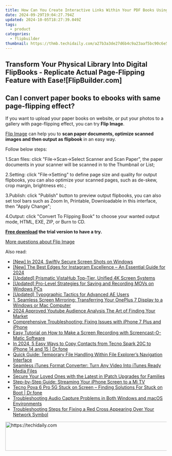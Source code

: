 ```yaml
---
title: How Can You Create Interactive Links Within Your PDF Books Using FlipBook Software?
date: 2024-09-29T19:04:27.794Z
updated: 2024-10-05T18:27:39.049Z
tags:
  - product
categories:
  - flipbuilder
thumbnail: https://thmb.techidaily.com/a27b3a3de27d6b4c9a23aaf5bc90c6e51b30c3f5343bae186756d50b06815cf1.jpg
---
```


## Transform Your Physical Library Into Digital FlipBooks - Replicate Actual Page-Flipping Feature with Ease![FlipBuilder.com]

## Can I convert paper books to ebooks with same page-flipping effect?

If you want to upload your paper books on website, or put your photos to a gallery with page-flipping effect, you can try **Flip Image**. 

[Flip Image](https://tools.techidaily.com/flipbuilder/products/) can help you to **scan paper documents, optimize scanned images and then output as flipbook** in an easy way.

Follow below steps:

1.Scan files: click "File->Scan->Select Scanner and Scan Paper", the paper documents in your scanner will be scanned in to the Thumbnail or List;

2.Setting: click "File->Setting" to define page size and quality for output flipbooks, you can also optimize your scanned pages, such as de-skew, crop margin, brightness etc.;

3.Publish: click "Publish" button to preview output flipbooks, you can also set tool bars such as Zoom In, Printable, Downloadable in this interface, then "Apply Change";

4.Output: click "Convert To Flipping Book" to choose your wanted output mode, HTML, EXE, ZIP, or Burn to CD.

**[Free download](https://tools.techidaily.com/flipbuilder/products/) the trial version to have a try.** 

[More questions about Flip Image](https://tools.techidaily.com/flipbuilder/products/)

<ins class="adsbygoogle"
     style="display:block"
     data-ad-format="autorelaxed"
     data-ad-client="ca-pub-7571918770474297"
     data-ad-slot="1223367746"></ins>

<ins class="adsbygoogle"
     style="display:block"
     data-ad-client="ca-pub-7571918770474297"
     data-ad-slot="8358498916"
     data-ad-format="auto"
     data-full-width-responsive="true"></ins>

<span class="atpl-alsoreadstyle">Also read:</span>
<div><ul>
<li><a href="https://screen-activity-recording.techidaily.com/new-in-2024-swiftly-secure-screen-shots-on-windows/"><u>[New] In 2024, Swiftly Secure Screen Shots on Windows</u></a></li>
<li><a href="https://instagram-video-recordings.techidaily.com/new-the-best-edges-for-instagram-excellence-an-essential-guide-for-2024/"><u>[New] The Best Edges for Instagram Excellence – An Essential Guide for 2024</u></a></li>
<li><a href="https://extra-guidance.techidaily.com/updated-prismatic-vistahub-top-tier-unified-4k-screen-systems/"><u>[Updated] Prismatic VistaHub Top-Tier, Unified 4K Screen Systems</u></a></li>
<li><a href="https://remote-screen-capture.techidaily.com/updated-pro-level-strategies-for-saving-and-recording-movs-on-windows-pcs/"><u>[Updated] Pro-Level Strategies for Saving and Recording MOVs on Windows PCs</u></a></li>
<li><a href="https://some-guidance.techidaily.com/updated-typographic-tactics-for-advanced-ae-users/"><u>[Updated] Typographic Tactics for Advanced AE Users</u></a></li>
<li><a href="https://fox-search.techidaily.com/1-seamless-screen-mirroring-transferring-your-oneplus-7-display-to-a-windows-or-mac-computer/"><u>1. Seamless Screen Mirroring: Transferring Your OnePlus 7 Display to a Windows or Mac Computer</u></a></li>
<li><a href="https://facebook-video-share.techidaily.com/2024-approved-youtube-audience-analysis-the-art-of-finding-your-market/"><u>2024 Approved Youtube Audience Analysis The Art of Finding Your Market</u></a></li>
<li><a href="https://fox-search.techidaily.com/comprehensive-troubleshooting-fixing-issues-with-iphone-7-plus-and-iphone/"><u>Comprehensive Troubleshooting: Fixing Issues with iPhone 7 Plus and iPhone</u></a></li>
<li><a href="https://fox-search.techidaily.com/easy-tutorial-on-how-to-make-a-screen-recording-with-screencast-o-matic-software/"><u>Easy Tutorial on How to Make a Screen Recording with Screencast-O-Matic Software</u></a></li>
<li><a href="https://android-transfer.techidaily.com/in-2024-5-easy-ways-to-copy-contacts-from-tecno-spark-20c-to-iphone-14-and-15-drfone-by-drfone-transfer-from-android-transfer-from-android/"><u>In 2024, 5 Easy Ways to Copy Contacts from Tecno Spark 20C to iPhone 14 and 15 | Dr.fone</u></a></li>
<li><a href="https://fox-search.techidaily.com/quick-guide-temporary-file-handling-within-file-explorers-navigation-interface/"><u>Quick Guide: Temporary File Handling Within File Explorer’s Navigation Interface</u></a></li>
<li><a href="https://fox-search.techidaily.com/seamless-itunes-format-converter-turn-any-video-into-itunes-ready-media-files/"><u>Seamless iTunes Format Converter: Turn Any Video Into iTunes Ready Media Files</u></a></li>
<li><a href="https://fox-search.techidaily.com/secure-your-loved-ones-with-the-latest-in-ipatch-upgrades-for-families/"><u>Secure Your Loved Ones with the Latest in IPatch Upgrades for Families</u></a></li>
<li><a href="https://fox-search.techidaily.com/step-by-step-guide-streaming-your-iphone-screen-to-a-mi-tv/"><u>Step-by-Step Guide: Streaming Your iPhone Screen to a Mi TV</u></a></li>
<li><a href="https://howto.techidaily.com/tecno-pova-6-pro-5g-stuck-on-screen-finding-solutions-for-stuck-on-boot-drfone-by-drfone-fix-android-problems-fix-android-problems/"><u>Tecno Pova 6 Pro 5G Stuck on Screen – Finding Solutions For Stuck on Boot | Dr.fone</u></a></li>
<li><a href="https://fox-search.techidaily.com/troubleshooting-audio-capture-problems-in-both-windows-and-macos-environments/"><u>Troubleshooting Audio Capture Problems in Both Windows and macOS Environments</u></a></li>
<li><a href="https://win-howtos.techidaily.com/troubleshooting-steps-for-fixing-a-red-cross-appearing-over-your-network-symbol/"><u>Troubleshooting Steps for Fixing a Red Cross Appearing Over Your Network Symbol</u></a></li>
</ul></div>

<!-- affiliate ads begin -->
<a href="https://aligracehair.sjv.io/c/5597632/1948895/19272" target="_top" id="1948895">
  <img src="//a.impactradius-go.com/display-ad/19272-1948895" border="0" alt="https://techidaily.com" width="728" height="90"/>
</a>
<img height="0" width="0" src="https://aligracehair.sjv.io/i/5597632/1948895/19272" style="position:absolute;visibility:hidden;" border="0" />
<!-- affiliate ads end -->

